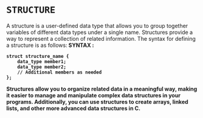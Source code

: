 # `STRUCTURE`
A structure is a user-defined data type that allows you to group together variables of different data types under a single name. Structures provide a way to represent a collection of related information. The syntax for defining a structure is as follows:<b>
SYNTAX : 
```
struct structure_name {
    data_type member1;
    data_type member2;
    // Additional members as needed
};
```
Structures allow you to organize related data in a meaningful way, making it easier to manage and manipulate complex data structures in your programs. Additionally, you can use structures to create arrays, linked lists, and other more advanced data structures in C.
